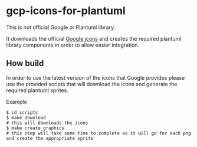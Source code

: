 # gcp-icons-for-plantuml

This is not official Google or Plantuml library. 

It downloads the official [Google icons](https://cloud.google.com/icons) and creates the required 
plantuml library components in order to allow easier integration.

## How build 

In order to use the latest version of the icons that Google provides please use the provided scripts 
that will download the icons and generate the required plantuml sprites.

Example 

``` shell
$ cd scripts
$ make download
# this will downloads the icons
$ make create_graphics
# this step will take some time to complete as it will go for each png and create the appropriate sprite
```
